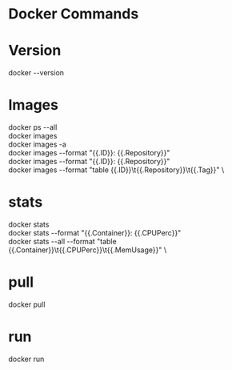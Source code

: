 # Docker Commands

# Version
docker --version

# Images
docker ps --all \
docker images \
docker images -a \
docker images --format "{{.ID}}: {{.Repository}}" \
docker images --format "{{.ID}}: {{.Repository}}" \
docker images --format "table {{.ID}}\t{{.Repository}}\t{{.Tag}}" \

# stats
docker stats  \
docker stats --format "{{.Container}}: {{.CPUPerc}}" \
docker stats --all --format "table {{.Container}}\t{{.CPUPerc}}\t{{.MemUsage}}" \

# pull
docker pull

# run
docker run
